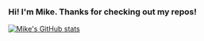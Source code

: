 ### Hi! I'm Mike. Thanks for checking out my repos! 
<!--
**msespos/msespos** is a ✨ _special_ ✨ repository because its `README.md` (this file) appears on your GitHub profile.

Here are some ideas to get you started:

- 🔭 I’m currently working on ...
- 🌱 I’m currently learning ...
- 👯 I’m looking to collaborate on ...
- 🤔 I’m looking for help with ...
- 💬 Ask me about ...
- 📫 How to reach me: ...
- 😄 Pronouns: ...
- ⚡ Fun fact: ...
-->

[![Mike's GitHub stats](https://github-readme-stats.vercel.app/api?username=msespos)](https://github.com/anuraghazra/github-readme-stats)
